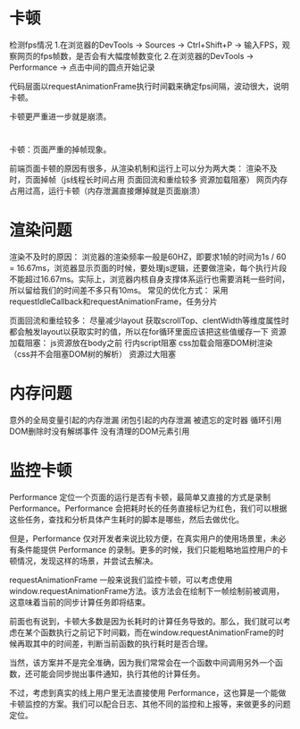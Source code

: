 
# 卡顿
检测fps情况
1.在浏览器的DevTools -> Sources -> Ctrl+Shift+P -> 输入FPS，观察网页的fps帧数，是否会有大幅度帧数变化
2.在浏览器的DevTools -> Performance -> 点击中间的圆点开始记录

代码层面以requestAnimationFrame执行时间戳来确定fps间隔，波动很大，说明卡顿。

卡顿更严重进一步就是崩溃。

# 
卡顿：页面严重的掉帧现象。


前端页面卡顿的原因有很多，从渲染机制和运行上可以分为两大类：
渲染不及时，页面掉帧（js线程长时间占用 页面回流和重绘较多 资源加载阻塞）
网页内存占用过高，运行卡顿（内存泄漏直接爆掉就是页面崩溃）

# 渲染问题
渲染不及时的原因：
浏览器的渲染频率一般是60HZ，即要求1帧的时间为1s / 60 = 16.67ms，浏览器显示页面的时候，要处理js逻辑，还要做渲染，每个执行片段不能超过16.67ms。实际上，浏览器内核自身支撑体系运行也需要消耗一些时间，所以留给我们的时间差不多只有10ms。
常见的优化方式：
采用requestIdleCallback和requestAnimationFrame，任务分片

页面回流和重绘较多：
尽量减少layout
获取scrollTop、clentWidth等维度属性时都会触发layout以获取实时的值，所以在for循环里面应该把这些值缓存一下
资源加载阻塞：
js资源放在body之前
行内script阻塞
css加载会阻塞DOM树渲染（css并不会阻塞DOM树的解析）
资源过大阻塞

# 内存问题
意外的全局变量引起的内存泄漏
闭包引起的内存泄漏
被遗忘的定时器
循环引用
DOM删除时没有解绑事件
没有清理的DOM元素引用

    
# 监控卡顿
Performance
定位一个页面的运行是否有卡顿，最简单又直接的方式是录制 Performance。Performance 会把耗时长的任务直接标记为红色，我们可以根据这些任务，查找和分析具体产生耗时的脚本是哪些，然后去做优化。

但是，Performance 仅对开发者来说比较方便，在真实用户的使用场景里，未必有条件能提供 Performance 的录制。更多的时候，我们只能粗略地监控用户的卡顿情况，发现这样的场景，并尝试去解决。

requestAnimationFrame
一般来说我们监控卡顿，可以考虑使用window.requestAnimationFrame方法。该方法会在绘制下一帧绘制前被调用，这意味着当前的同步计算任务即将结束。

前面也有说到，卡顿大多数是因为长耗时的计算任务导致的。那么，我们就可以考虑在某个函数执行之前记下时间戳，而在window.requestAnimationFrame的时候再取其中的时间差，判断当前函数的执行耗时是否合理。

当然，该方案并不是完全准确，因为我们常常会在一个函数中间调用另外一个函数，还可能会同步抛出事件通知，执行其他的计算任务。

不过，考虑到真实的线上用户里无法直接使用 Performance，这也算是一个能做卡顿监控的方案。我们可以配合日志、其他不同的监控和上报等，来做更多的问题定位。